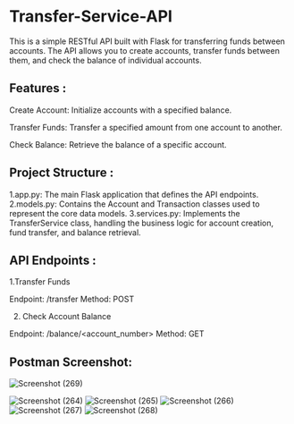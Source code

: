 # Transfer-Service-API
This is a simple RESTful API built with Flask for transferring funds between accounts. The API allows you to create accounts, transfer funds between them, and check the balance of individual accounts.

## Features :
Create Account: Initialize accounts with a specified balance.

Transfer Funds: Transfer a specified amount from one account to another.

Check Balance: Retrieve the balance of a specific account.

## Project Structure :
1.app.py: The main Flask application that defines the API endpoints.
2.models.py: Contains the Account and Transaction classes used to represent the core data models.
3.services.py: Implements the TransferService class, handling the business logic for account creation, fund transfer, and balance retrieval.

## API Endpoints :

1.Transfer Funds

Endpoint: /transfer
Method: POST

2. Check Account Balance

Endpoint: /balance/<account_number>
Method: GET

## Postman Screenshot:

![Screenshot (269)](https://github.com/user-attachments/assets/969d31ab-d60a-474b-abec-e7e3819364ac)

![Screenshot (264)](https://github.com/user-attachments/assets/27d7b95c-2355-4faf-b72e-33d9e72c2525)
![Screenshot (265)](https://github.com/user-attachments/assets/7b56aec0-8dc5-4d6a-b971-cbe63056b675)
![Screenshot (266)](https://github.com/user-attachments/assets/31dc8acb-3395-4bc3-a286-afe02beb8031)
![Screenshot (267)](https://github.com/user-attachments/assets/0a94f8c3-5aca-420d-af24-49e1865fd7c2)
![Screenshot (268)](https://github.com/user-attachments/assets/02eb08d4-af2b-42a8-a6f6-38715067909b)
